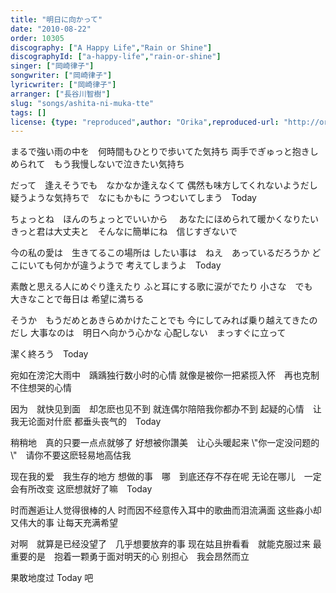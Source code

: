 ```yaml
---
title: "明日に向かって"
date: "2010-08-22"
order: 10305
discography: ["A Happy Life","Rain or Shine"]
discographyId: ["a-happy-life","rain-or-shine"]
singer: ["岡崎律子"]
songwriter: ["岡崎律子"]
lyricwriter: ["岡崎律子"]
arranger: ["長谷川智樹"]
slug: "songs/ashita-ni-muka-tte"
tags: []
license: {type: "reproduced",author: "Orika",reproduced-url: "http://orikamushi.myweb.hinet.net/",reproduced-website: "織歌蟲網站"}
---
```


まるで強い雨の中を　何時間もひとりで歩いてた気持ち 
両手でぎゅっと抱きしめられて　もう我慢しないで泣きたい気持ち 

だって　逢えそうでも　なかなか逢えなくて 
偶然も味方してくれないようだし 
疑うような気持ちで　なにもかもに 
うつむいてしまう　Today 

ちょっとね　ほんのちょっとでいいから　 
あなたにほめられて暖かくなりたい 
きっと君は大丈夫と　そんなに簡単にね　信じすぎないで 

今の私の愛は　生きてるこの場所は 
したい事は　ねえ　あっているだろうか 
どこにいても何かが違うようで 
考えてしまうよ　Today 

素敵と思える人にめぐり逢えたり 
ふと耳にする歌に涙がでたり 
小さな　でも　大きなことで毎日は 
希望に満ちる 

そうか　もうだめとあきらめかけたことでも 
今にしてみれば乗り越えてきたのだし 
大事なのは　明日へ向かう心かな 
心配しない　まっすぐに立って 

潔く終ろう　Today

宛如在滂沱大雨中　踽踽独行数小时的心情 
就像是被你一把紧揽入怀　再也克制不住想哭的心情 

因为　就快见到面　却怎麽也见不到 
就连偶尔陪陪我你都办不到 
起疑的心情　让我无论面对什麽 
都垂头丧气的　Today 

稍稍地　真的只要一点点就够了 
好想被你讚美　让心头暖起来 
\\"你一定没问题的\\"　请你不要这麽轻易地高估我 

现在我的爱　我生存的地方 
想做的事　哪　到底还存不存在呢 
无论在哪儿　一定会有所改变 
这麽想就好了嘛　Today 

时而邂逅让人觉得很棒的人 
时而因不经意传入耳中的歌曲而泪流满面 
这些淼小却又伟大的事 
让每天充满希望 

对啊　就算是已经没望了　几乎想要放弃的事 
现在姑且拚看看　就能克服过来 
最重要的是　抱着一颗勇于面对明天的心 
别担心　我会昂然而立 

果敢地度过 Today 吧
